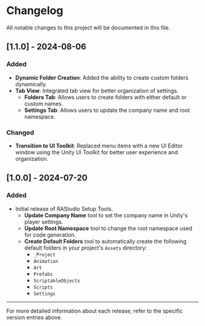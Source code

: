 # Changelog

All notable changes to this project will be documented in this file.

## [1.1.0] - 2024-08-06

### Added

- **Dynamic Folder Creation**: Added the ability to create custom folders dynamically.
- **Tab View**: Integrated tab view for better organization of settings.
  - **Folders Tab**: Allows users to create folders with either default or custom names.
  - **Settings Tab**: Allows users to update the company name and root namespace.

### Changed

- **Transition to UI Toolkit**: Replaced menu items with a new UI Editor window using the Unity UI Toolkit for better user experience and organization.

## [1.0.0] - 2024-07-20

### Added

- Initial release of RAStudio Setup Tools.
  - **Update Company Name** tool to set the company name in Unity's player settings.
  - **Update Root Namespace** tool to change the root namespace used for code generation.
  - **Create Default Folders** tool to automatically create the following default folders in your project's `Assets` directory:
    - `_Project`
    - `Animation`
    - `Art`
    - `Prefabs`
    - `ScriptableObjects`
    - `Scripts`
    - `Settings`

---

For more detailed information about each release, refer to the specific version entries above.
